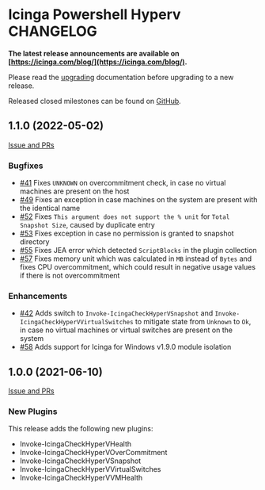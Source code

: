 # Icinga Powershell Hyperv CHANGELOG

**The latest release announcements are available on [https://icinga.com/blog/](https://icinga.com/blog/).**

Please read the [upgrading](30-Upgrading-Plugins.md)
documentation before upgrading to a new release.

Released closed milestones can be found on [GitHub](https://github.com/Icinga/icinga-powershell-hyperv/milestones?state=closed).

## 1.1.0 (2022-05-02)

[Issue and PRs](https://github.com/Icinga/icinga-powershell-hyperv/milestone/2?closed=1)

### Bugfixes

* [#41](https://github.com/Icinga/icinga-powershell-hyperv/issues/41) Fixes `UNKNOWN` on overcommitment check, in case no virtual machines are present on the host
* [#49](https://github.com/Icinga/icinga-powershell-hyperv/issues/49) Fixes an exception in case machines on the system are present with the identical name
* [#52](https://github.com/Icinga/icinga-powershell-hyperv/issues/52) Fixes `This argument does not support the % unit` for `Total Snapshot Size`, caused by duplicate entry
* [#53](https://github.com/Icinga/icinga-powershell-hyperv/pull/53) Fixes exception in case no permission is granted to snapshot directory
* [#55](https://github.com/Icinga/icinga-powershell-hyperv/pull/55) Fixes JEA error which detected `ScriptBlocks` in the plugin collection
* [#57](https://github.com/Icinga/icinga-powershell-hyperv/pull/57) Fixes memory unit which was calculated in `MB` instead of `Bytes` and fixes CPU overcommitment, which could result in negative usage values if there is not overcommitment

### Enhancements

* [#42](https://github.com/Icinga/icinga-powershell-hyperv/issues/42) Adds switch to `Invoke-IcingaCheckHyperVSnapshot` and `Invoke-IcingaCheckHyperVVirtualSwitches` to mitigate state from `Unknown` to `Ok`, in case no virtual machines or virtual switches are present on the system
* [#58](https://github.com/Icinga/icinga-powershell-hyperv/pull/58) Adds support for Icinga for Windows v1.9.0 module isolation

## 1.0.0 (2021-06-10)

[Issue and PRs](https://github.com/Icinga/icinga-powershell-hyperv/milestone/1?closed=1)

### New Plugins

This release adds the following new plugins:

* Invoke-IcingaCheckHyperVHealth
* Invoke-IcingaCheckHyperVOverCommitment
* Invoke-IcingaCheckHyperVSnapshot
* Invoke-IcingaCheckHyperVVirtualSwitches
* Invoke-IcingaCheckHyperVVMHealth
